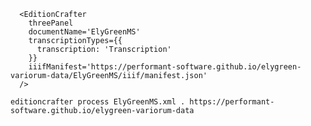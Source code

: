 ```
  <EditionCrafter
    threePanel
    documentName='ElyGreenMS'
    transcriptionTypes={{
      transcription: 'Transcription'
    }}
    iiifManifest='https://performant-software.github.io/elygreen-variorum-data/ElyGreenMS/iiif/manifest.json'
  />
```

```editioncrafter process ElyGreenMS.xml . https://performant-software.github.io/elygreen-variorum-data```